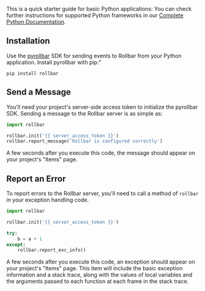 This is a quick starter guide for basic Python applications: You can check further instructions for supported Python frameworks in our <a href="https://docs.rollbar.com/docs/python" target="_blank" rel="noopener">Complete Python Documentation</a>.

## Installation

Use the <a href="https://github.com/rollbar/pyrollbar" target="_blank" rel="noopener">pyrollbar</a> SDK for sending events to Rollbar from your Python application. Install pyrollbar with pip:"

```shell script
pip install rollbar
```

## Send a Message

You'll need your project's server-side access token to initialize the pyrollbar SDK. Sending
a message to the Rollbar server is as simple as:

```python
import rollbar

rollbar.init('{{ server_access_token }}')
rollbar.report_message('Rollbar is configured correctly')
```

A few seconds after you execute this code, the message should appear on your project's "Items" page.

## Report an Error

To report errors to the Rollbar server, you'll need to call a method of `rollbar` in your exception handling code.

```python
import rollbar

rollbar.init('{{ server_access_token }}')

try:
    b = a + 1
except:
    rollbar.report_exc_info()

```
A few seconds after you execute this code, an exception should appear on your project's "Items" page.
This item will include the basic exception information and a stack trace, along with the values of
local variables and the arguments passed to each function at each frame in the stack trace.
